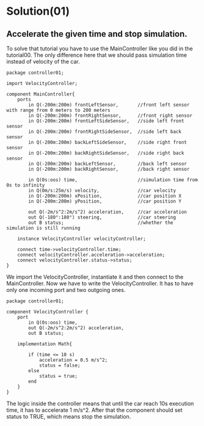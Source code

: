 # Solution(01)

## Accelerate the given time and stop simulation.

To solve that tutorial you have to use the MainController like you did in the tutorial00. The only difference here that we should pass simulation time instead of velocity of the car.

```
package controller01;

import VelocityController;

component MainController{
    ports                                   
        in Q(-200m:200m) frontLeftSensor,       //front left sensor with range from 0 meters to 200 meters
        in Q(-200m:200m) frontRightSensor,      //front right sensor
        in Q(-200m:200m) frontLeftSideSensor,   //side left front sensor
        in Q(-200m:200m) frontRightSideSensor,  //side left back sensor
        in Q(-200m:200m) backLeftSideSensor,    //side right front sensor
        in Q(-200m:200m) backRightSideSensor,   //side right back sensor
        in Q(-200m:200m) backLeftSensor,        //back left sensor
        in Q(-200m:200m) backRightSensor,       //back right sensor

        in Q(0s:oos) time,                      //simulation time from 0s to infinity
        in Q(0m/s:25m/s) velocity,              //car velocity
        in Q(-200m:200m) xPosition,             //car position X
        in Q(-200m:200m) yPosition,             //car position Y

        out Q(-2m/s^2:2m/s^2) acceleration,     //car acceleration 
        out Q(-180°:180°) steering,             //car steering
        out B status;                           //whether the simulation is still running

    instance VelocityController velocityController;

    connect time->velocityController.time;
    connect velocityController.acceleration->acceleration;
    connect velocityController.status->status;
}
```
We import the VelocityController, instantiate it and then connect to the MainController.
Now we have to write the VelocityController. It has to have only one incoming port and two outgoing ones.

```
package controller01;

component VelocityController {
	port
		in Q(0s:oos) time,
		out Q(-2m/s^2:2m/s^2) acceleration,
		out B status;

	implementation Math{
		
		if (time <= 10 s)
    	    acceleration = 0.5 m/s^2;
            status = false;
    	else
    		status = true;
        end
	}
}
```

The logic inside the controller means that until the car reach 10s execution time, it has to accelerate 1 m/s^2. After that the component should set status to TRUE, which means stop the simulation.